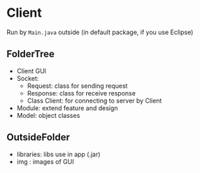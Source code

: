 # Client

Run by `Main.java` outside (in default package, if you use Eclipse)

## FolderTree

- Client GUI
- Socket:
  - Request: class for sending request
  - Response: class for receive response
  - Class Client: for connecting to server by Client
- Module: extend feature and design
- Model: object classes

## OutsideFolder

- libraries: libs use in app (.jar)
- img : images of GUI
